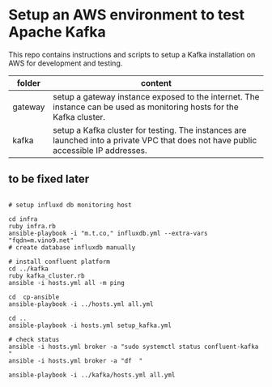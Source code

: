 # Setup an AWS environment to test Apache Kafka

This repo contains instructions and scripts to setup a Kafka installation on AWS for development and testing.


| folder | content |
|----| --- |
| gateway | setup a gateway instance exposed to the internet. The instance can be used as monitoring hosts for the Kafka cluster. |
| kafka | setup a Kafka cluster for testing. The instances are launched into a private VPC that does not have public accessible IP addresses. |


## to be fixed later
```shell

# setup influxd db monitoring host

cd infra
ruby infra.rb
ansible-playbook -i "m.t.co," influxdb.yml --extra-vars "fqdn=m.vino9.net"
# create database influxdb manually

# install confluent platform
cd ../kafka
ruby kafka_cluster.rb
ansible -i hosts.yml all -m ping

cd  cp-ansible
ansible-playbook -i ../hosts.yml all.yml

cd ..
ansible-playbook -i hosts.yml setup_kafka.yml

# check status
ansible -i hosts.yml broker -a "sudo systemctl status confluent-kafka "
ansible -i hosts.yml broker -a "df  "

ansible-playbook -i ../kafka/hosts.yml all.yml

```
